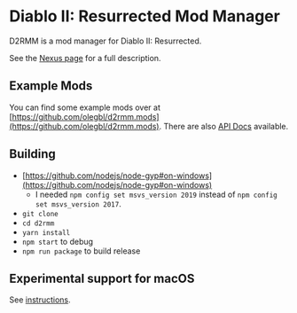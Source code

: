 # Diablo II: Resurrected Mod Manager

D2RMM is a mod manager for Diablo II: Resurrected.

See the [Nexus page](https://www.nexusmods.com/diablo2resurrected/mods/169) for a full description.

## Example Mods

You can find some example mods over at [https://github.com/olegbl/d2rmm.mods](https://github.com/olegbl/d2rmm.mods). There are also [API Docs](https://olegbl.github.io/d2rmm/) available.

## Building

- [https://github.com/nodejs/node-gyp#on-windows](https://github.com/nodejs/node-gyp#on-windows)
  - I needed `npm config set msvs_version 2019` instead of `npm config set msvs_version 2017`.
- `git clone`
- `cd d2rmm`
- `yarn install`
- `npm start` to debug
- `npm run package` to build release

## Experimental support for macOS

See [instructions](README.macos.md).
